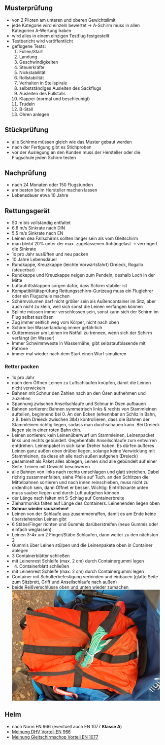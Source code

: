 ## Musterprüfung
- von 2 Piloten am unteren und oberen Gewichtslimit
- jede Kategorie wird einzeln bewertet -> A-Schirm muss in allen Kategorien A-Wertung haben
- wird alles in einem einzigen Testflug festgestellt
- Testbericht wird veröffentlicht
- geflogene Tests:
	1. Füllen/Start
	2. Landung
	3. Geschwindigkeiten
	4. Steuerkräfte
	5. Nickstabilität
	6. Rollstabilität
	7. Verhalten in Steilspirale
	8. selbstständiges Ausleiten des Sackflugs
	9. Ausleiten des Fullstalls
	10. Klapper (normal und beschleunigt)
	11. Trudeln
	12. B-Stall
	13. Ohren anlegen

## Stückprüfung
- alle Schirme müssen gleich wie das Muster gebaut werden
- nach der Fertigung gibt es Stichproben
- vor der Auslegung an den Kunden muss der Hersteller oder die Flugschule jeden Schirm testen

## Nachprüfung
- nach 24 Monaten oder 150 Flugstunden
- am besten beim Hersteller machen lassen
- Lebensdauer etwa 10 Jahre

## Rettungsgerät
- 50 m bis vollständig entfaltet
- 6.8 m/s Sinkrate nach DIN
- 5.5 m/s Sinkrate nach EN
- Leinen dea Fallschirms sollten länger sein als vom Gleitschirm
- man bleibt 20% unter der max. zugelassenen Anhängelast -> verringert die Sinkrate
- 1x pro Jahr auslüften und neu packen
- 10 Jahre Lebensdauer
- Rundkappe, Kreuzkappe (leichte Vorwärtsfahrt) Dreieck, Rogallo (steuerbar)
- Rundkappe und Kreuzkappe neigen zum Pendeln, deshalb Loch in der Mitte
- Luftautrittsklappen sorgen dafür, dass Schirm stabiler ist
- Kompatibilitätsprüfung Rettungsschirm-Gurtzeug muss ein Fluglehrer oder ein Flugschule machen
- Schirmvolumen darf nicht größer sein als Außencontainer im Sitz, aber auch nicht zu klein, weil sich sonst die Leinen verfangen können
- Splinte müssen immer verschlossen sein, sonst kann sich der Schirm im Flug selbst auslösen
- Zug immer seitlich weg vom Körper, nicht nach oben
- Schirm bei Wasserlandung immer gefährlich
- Cuttermesser um Leinen im Notfall zu trennen, wenn sich der Schirm verfängt (im Wasser)
- Immer Schwimmweste in Wassernähe, gibt selbstaufblasende mit Patrone
- immer mal wieder nach dem Start einen Wurf simulieren

### Retter packen
- 1x pro Jahr
- nach dem Öffnen Leinen zu Luftschlaufen knüpfen, damit die Leinen nicht verwickeln
- Bahnen mit Schnur den Zahlen nach an den Ösen aufnehmen und zuziehen
- Spannung zwischen Anseilschlaufe und Schnur in Ösen aufbauen
- Bahnen sortieren: Bahnen symmetrisch links & rechts von Stammleinen aufteilen, beginnend bei 0. An den Ecken (erkennbar an Schliz in Bahn, z.B. beim Dreieck zwischen 3&4) kontrollieren, dass die Bahnen der Stammleinen richtig liegen, sodass man durchschauen kann. Bei Dreieck liegen sie in einer roten Bahn drin.
- Leinen sortieren: kein Leinenüberwurf um Stammleinen, Leinenpacket links und rechts gebündelt. Gegebenfalls Anseilschlaufe zum entwirren entdrehen. Leinenpaket in sich kann Dreher haben. Es dürfen äußeres Leinen ganz außen oben drüber liegen, solange keine Verwicklung mit Stammleinen, da diese eh alle nach außen aufgehen (Dreieck)
- gesammelt als Paket alles ablegen, Leinen sind alle gebündelt auf einer Seite. Leinen mit Gewicht beschweren
- alle Bahnen von links nach rechts umschlagen und glatt streichen. Dabei richrig zusammenfalten, siehe Pfeile auf Tuch. an den Schlitzen die Mittelbahnen sortieren und nach innen reinschieben, muss nicht zu ordentlich sein, dann Öffnet er besser. Wichtig: Eintrittskante unten muss sauber liegen und durch Luft aufgehen können
- der Länge nach falten mit S-Schlag auf Containerbreite
- Zieharmonika falten auf Länge des Containers. Leinenenden liegen oben
- **Schnur wieder rausziehen!**
- Leinen von der Schlaufe aus zusammenraffen, damit es am Ende keine überstehenden Leinen gibt
- 6 Stäbe/Finger richten und Gummis darüberstreifen (neue Gummis oder einfach weglassen)
- Leinen 3-4x um 2 Finger/Stäbe Schlaufen, dann weiter zu den nächsten 2
- Gummis über Leinen stülpen und die Leinenpakete oben in Container ablegen
- 3 Containerblätter schließen
- mit Leinenrest Schleife (max. 2 cm) durch Containergummi legen
- 4. Containerblatt schließen
- mit Leinenrest Schleife (max. 2 cm) durch Containergummi legen
- Container mit Schulterbefestigung verbinden und einbauen (glatte Seite zum Sitzbrett, Griff und Anseilschlaufe nach außen)
- beide Reißverschlüsse oben und unten wieder zumachen
![Retter_packen.jpg](Anlage/Retter_packen.jpg)

## Helm
- nach Norm EN 966 (eventuell auch EN 1077 **Klasse A**)
- [Meinung DHV Vorteil EN 966](https://www.dhv.de/fileadmin/user_upload/files/2021/Sicherheit_2021/Vergleich_Helmnormen_fuer_Flugsport_und_Skisport.pdf)
- [Meinung Gleitschirmschop Vorteil EN 1077](https://gleitschirm-optimal.de/gleitschirmhelm-oder-skihelm/)
